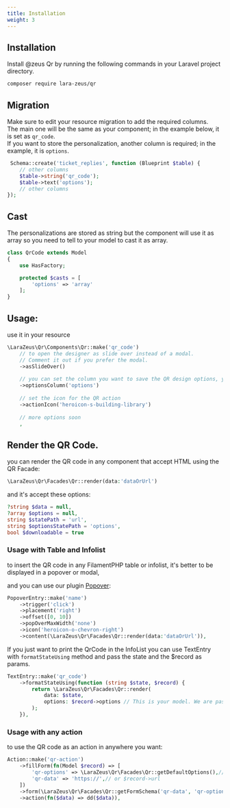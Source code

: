 ```yaml
---
title: Installation
weight: 3
---
```


## Installation

Install @zeus Qr by running the following commands in your Laravel project directory.

```bash
composer require lara-zeus/qr
```

## Migration

Make sure to edit your resource migration to add the required columns.  
The main one will be the same as your component; in the example below, it is set as `qr_code`.  
If you want to store the personalization, another column is required; in the example, it is `options`.

```php
 Schema::create('ticket_replies', function (Blueprint $table) {
    // other columns   
    $table->string('qr_code');
    $table->text('options');
    // other columns
});
```

## Cast

The personalizations are stored as string but the component will use it as array so you need to tell to your model to cast it as array.

```php
class QrCode extends Model
{
    use HasFactory;

    protected $casts = [
        'options' => 'array'
    ];
}
```

## Usage:

use it in your resource

```php
\LaraZeus\Qr\Components\Qr::make('qr_code')
    // to open the designer as slide over instead of a modal.
    // Comment it out if you prefer the modal.
    ->asSlideOver()
    
    // you can set the column you want to save the QR design options, you must cast it to array in your model
    ->optionsColumn('options')
    
    // set the icon for the QR action
    ->actionIcon('heroicon-s-building-library')
    
    // more options soon
    ,
```

## Render the QR Code.

you can render the QR code in any component that accept HTML using the QR Facade:

```php
\LaraZeus\Qr\Facades\Qr::render(data:'dataOrUrl')
```

and it's accept these options:

```php
?string $data = null,
?array $options = null,
string $statePath = 'url',
string $optionsStatePath = 'options',
bool $downloadable = true
```

### Usage with Table and Infolist

to insert the QR code in any FilamentPHP table or infolist, it's better to be displayed in a popover or modal,

and you can use our plugin [Popover](https://larazeus.com/popover):

```php
PopoverEntry::make('name')
    ->trigger('click')
    ->placement('right')
    ->offset([0, 10])
    ->popOverMaxWidth('none')
    ->icon('heroicon-o-chevron-right')
    ->content(\LaraZeus\Qr\Facades\Qr::render(data:'dataOrUrl')),
```

If you just want to print the QrCode in the InfoList you can use TextEntry with `formatStateUsing` method and pass the state and the $record as params.

```php
TextEntry::make('qr_code')
    ->formatStateUsing(function (string $state, $record) {
        return \LaraZeus\Qr\Facades\Qr::render(
            data: $state,
            options: $record->options // This is your model. We are passing the personalizations. If you want the default just comment it out.
        );
    }),
```

### Usage with any action

to use the QR code as an action in anywhere you want:

```php
Action::make('qr-action')
    ->fillForm(fn(Model $record) => [
        'qr-options' => \LaraZeus\Qr\Facades\Qr::getDefaultOptions(),// or $record->qr-options
        'qr-data' => 'https://',// or $record->url
    ])
    ->form(\LaraZeus\Qr\Facades\Qr::getFormSchema('qr-data', 'qr-options'))
    ->action(fn($data) => dd($data)),
```
